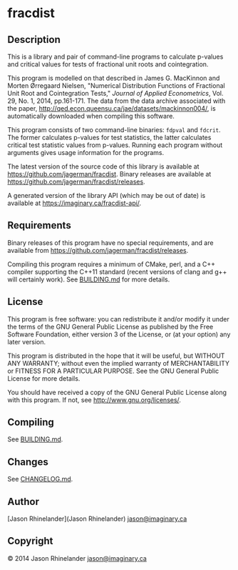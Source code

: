 # fracdist

## Description

This is a library and pair of command-line programs to calculate p-values and
critical values for tests of fractional unit roots and cointegration.

This program is modelled on that described in James G. MacKinnon and Morten
Ørregaard Nielsen, "Numerical Distribution Functions of Fractional Unit Root
and Cointegration Tests," *Journal of Applied Econometrics*, Vol. 29, No. 1,
2014, pp.161-171.  The data from the data archive associated with the paper,
http://qed.econ.queensu.ca/jae/datasets/mackinnon004/, is automatically
downloaded when compiling this software.

This program consists of two command-line binaries: `fdpval` and `fdcrit`.  The
former calculates p-values for test statistics, the latter calculates critical
test statistic values from p-values.  Running each program without arguments
gives usage information for the programs.

The latest version of the source code of this library is available at
https://github.com/jagerman/fracdist.  Binary releases are available at
https://github.com/jagerman/fracdist/releases.

A generated version of the library API (which may be out of date) is available
at https://imaginary.ca/fracdist-api/.

## Requirements

Binary releases of this program have no special requirements, and are available
from https://github.com/jagerman/fracdist/releases.

Compiling this program requires a minimum of CMake, perl, and a C++ compiler
supporting the C++11 standard (recent versions of clang and g++ will certainly
work).  See [BUILDING.md](BUILDING.md) for more details.

## License

This program is free software: you can redistribute it and/or modify it under
the terms of the GNU General Public License as published by the Free Software
Foundation, either version 3 of the License, or (at your option) any later
version.

This program is distributed in the hope that it will be useful, but WITHOUT ANY
WARRANTY; without even the implied warranty of MERCHANTABILITY or FITNESS FOR A
PARTICULAR PURPOSE.  See the GNU General Public License for more details.

You should have received a copy of the GNU General Public License along with
this program.  If not, see <http://www.gnu.org/licenses/>.

## Compiling

See [BUILDING.md](BUILDING.md).

## Changes

See [CHANGELOG.md](CHANGELOG.md).

## Author

[Jason Rhinelander](Jason Rhinelander) <jason@imaginary.ca>

## Copyright

© 2014 Jason Rhinelander <jason@imaginary.ca>
